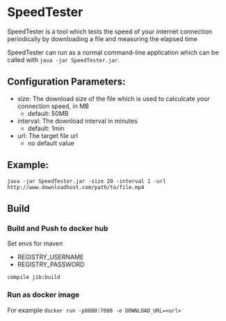 # SpeedTester

SpeedTester is a tool which tests the speed of your internet connection periodically by downloading a file and measuring the elapsed time

SpeedTester can run as a normal command-line application which can be called with ``java -jar SpeedTester.jar``.

## Configuration Parameters:
* size: The download size of the file which is used to calculcate your connection speed, in MB
  * default: 50MB
* interval: The download interval in minutes
  * default: 1min
* url: The target file url
  * no default value

## Example:
``
java -jar SpeedTester.jar -size 20 -interval 1 -url http://www.downloadhost.com/path/to/file.mp4
``

## Build
### Build and Push to docker hub
Set envs for maven
* REGISTRY_USERNAME
* REGISTRY_PASSWORD

`compile jib:build`

### Run as docker image
For example `docker run -p8080:7000 -e DOWNLOAD_URL=<url>`